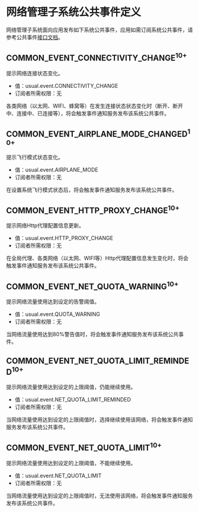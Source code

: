 # 网络管理子系统公共事件定义
网络管理子系统面向应用发布如下系统公共事件，应用如需订阅系统公共事件，请参考公共事件[接口文档](../js-apis-commonEventManager.md)。


## COMMON_EVENT_CONNECTIVITY_CHANGE<sup>10+<sup>

提示网络连接状态变化。

- 值：usual.event.CONNECTIVITY_CHANGE
- 订阅者所需权限：无

各类网络（以太网、WIFI、蜂窝等）在发生连接状态状态变化时（断开、断开中、连接中、已连接等），将会触发事件通知服务发布该系统公共事件。

## COMMON_EVENT_AIRPLANE_MODE_CHANGED<sup>10+<sup>

提示飞行模式状态变化。

- 值：usual.event.AIRPLANE_MODE
- 订阅者所需权限：无

在设置系统飞行模式状态后，将会触发事件通知服务发布该系统公共事件。

## COMMON_EVENT_HTTP_PROXY_CHANGE<sup>10+<sup>

提示网络Http代理配置信息更新。

- 值：usual.event.HTTP_PROXY_CHANGE
- 订阅者所需权限：无

在全局代理、各类网络（以太网、WIFI等）Http代理配置信息发生变化时，将会触发事件通知服务发布该系统公共事件。

## COMMON_EVENT_NET_QUOTA_WARNING<sup>10+<sup>

提示网络流量使用达到设定的告警阈值。

- 值：usual.event.QUOTA_WARNING
- 订阅者所需权限：无

当网络流量使用达到80%警告值时，将会触发事件通知服务发布该系统公共事件。

## COMMON_EVENT_NET_QUOTA_LIMIT_REMINDED<sup>10+<sup>

提示网络流量使用达到设定的上限阈值，仍能继续使用。

- 值：usual.event.NET_QUOTA_LIMIT_REMINDED
- 订阅者所需权限：无

当网络流量使用达到设定的上限阈值时，选择继续使用该网络，将会触发事件通知服务发布该系统公共事件。

## COMMON_EVENT_NET_QUOTA_LIMIT<sup>10+<sup>

提示网络流量使用达到设定的上限阈值，不能继续使用。

- 值：usual.event.NET_QUOTA_LIMIT
- 订阅者所需权限：无

当网络流量使用达到设定的上限阈值时，无法使用该网络，将会触发事件通知服务发布该系统公共事件。